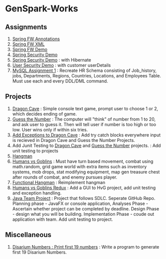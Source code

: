 # GenSpark-Works


## Assignments
 1. [Spring FW Annotations](https://github.com/Jugarcia15/GenSpark-Assignments/tree/main/Week3/SpringFWAnno_Config) 
 2. [Spring FW XML](https://github.com/Jugarcia15/GenSpark-Assignments/tree/main/Week3/SpringFWXML)
 3. [Spring FW Demo](https://github.com/Jugarcia15/GenSpark-Assignments/tree/main/Week3/SpringFrameWorkDemo_Wk3)
 4. [Spring Security Demo](https://github.com/Jugarcia15/GenSpark-Assignments/tree/main/Week4/SecurityDemo_1_Wk4)
 5. [Spring Security Demo](https://github.com/Jugarcia15/GenSpark-Assignments/tree/main/Week4/SpringBootDemo_Wk4) : with Hibernate
 6. [User Security Demo](https://github.com/Jugarcia15/GenSpark-Assignments/tree/main/Week5/SecurityDemo) : with customer userDetails
 7. [MySQL Assignment 1](https://github.com/Jugarcia15/GenSpark-Assignments/tree/main/Week6/MySQL_Assignment_1) : Recreate HR Schema consisting of Job_history, jobs, Departments, Regions, Countries, Locations, and Employees Table. Must use each and every DDL/DML command. 
 
## Projects 
 1. [Dragon Cave](https://github.com/Jugarcia15/GenSpark-Assignments/tree/main/Projects/Dragon_Cave/DragonCave) : Simple console text game, prompt user to choose 1 or 2, which decides ending of game. 
 2. [Guess the Number](https://github.com/Jugarcia15/GenSpark-Assignments/tree/main/Projects/Guess_The_Number/Guess_the_Number) : The computer will "think" of number from 1 to 20, and ask user to guess it. Then will tell user if number is too high or too low. User wins only if within six tries. 
 3. [Add Exceptions to Dragon Cave]() : Add try catch blocks everywhere input is recieved in Dragon Cave and Guess the Number Projects.
 4. Add Junit Testing to [Dragon Cave]() and [Guess the Number]() projects. : Add unit testing to projects
 5. [Hangman]() 
 6. [Humans vs Goblins]() : Must have turn based movement, combat using math.random, grid game world with extra items such as inventory systems, mob drops, stat modifying equipment, map gen treasure chest after rounds of combat, and enemy pursues player.
 7. [Functional Hangman]() : Reimplement hangman
 8. [Humans vs Goblins Redux]() : Add a GUI to HvG project, add unit testing and exception handling.
 9. [Java Team Project]() : Project that follows SDLC. Seperate GitHub Repo. Planning phase - JavaFX or console application, Analyses Phase - Ascertain whether project can be completed by deadline. Design Phase - design what you will be building. Implementation Phase - coude out application with team. Add unit testing to project.

## Miscellaneous
 1. [Disarium Numbers : Print first 19 numbers](https://github.com/Jugarcia15/GenSpark-Assignments/tree/main/Week4/FRQ/DisariumNumbersWk4) : Write a program to generate first 19 Disarium Numbers.

